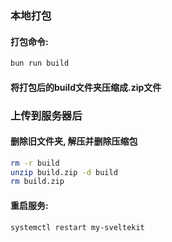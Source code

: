 ### 本地打包

#### 打包命令:

```bash
bun run build
```

#### 将打包后的build文件夹压缩成.zip文件

### 上传到服务器后

#### 删除旧文件夹, 解压并删除压缩包

```bash
rm -r build
unzip build.zip -d build
rm build.zip
```

#### 重启服务:

```bash
systemctl restart my-sveltekit
```
